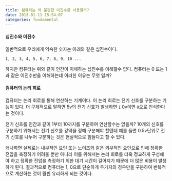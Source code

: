 ```yaml
---
title: 컴퓨터는 왜 불편한 이진수를 사용할까?
date: 2013-01-11 15:54:07
categories: fundamental
---
```



#### 십진수와 이진수

일반적으로 우리에게 익숙한 숫자는 아래와 같은 십진수이다.

```
1, 2, 3, 4, 5, 6, 7, 8, 9, 10 ...
```

하지만 컴퓨터는 위와 같이 인간이 이해하는 십진수를 이해할수 없다. 컴퓨터는 0 또는 1과 같은 이진수만을 이해하는데 이러한 이유는 무엇 일까?


#### 컴퓨터의 논리 회로

컴퓨터는 논리 회로를 통해 연산하는 기계이다. 이 논리 회로는 전기 신호를 구분하는 기능이 있다. 더 구체적으로 말하면 5v의 전기 신호가 발생하면 `1` 0v이면 `0`으로 인식한다는 것이다. 

전기 신호를 인간과 같이 1부터 10까지를 구분하여 연산할수는 없을까? 10개의 신호를 구분하기 위해서는 전기 신호를 강약을 정해 구분해야 할텐데 예를 들면 0.5v단위로 전기 신호를 나누어 구분하는 것은 현실적으로 힘들다고 할 수 있다.

왜나하면 실제로는 내부적인 요인 또는 노이즈와 같은 외부적인 요인으로 인해 정확한 전압을 측정하기 어려울 뿐만 아니라 이를 위해서는 논리 회로를 더욱 정교하게 구성해야 하고 정확한 전압을 측정하기 위한 대기 시간이 길어지기 때문에 더 많은 비용이 발생하게 된다. 결과적으로 컴퓨터는 1, 0으로 단순하게 두가지의 경우만을 구분하여 반복적으로 계산하는 것이 훨씬 유리하게 되는 것이다. 

